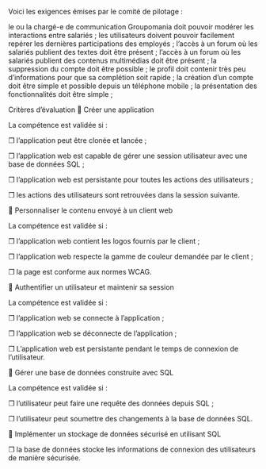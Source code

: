 Voici les exigences émises par le comité de pilotage :

le ou la chargé-e de communication Groupomania doit pouvoir modérer les interactions entre salariés ;
les utilisateurs doivent pouvoir facilement repérer les dernières participations des employés ;
l’accès à un forum où les salariés publient des textes doit être présent ;
l’accès à un forum où les salariés publient des contenus multimédias doit être présent ;
la suppression du compte doit être possible ;
le profil doit contenir très peu d’informations pour que sa complétion soit rapide ;
la création d’un compte doit être simple et possible depuis un téléphone mobile ;
la présentation des fonctionnalités doit être simple ;


Critères d’évaluation
🎯 Créer une application

La compétence est validée si :

❒ l’application peut être clonée et lancée ;

❒ l’application web est capable de gérer une session utilisateur avec une base de données SQL ;

❒ l’application web est persistante pour toutes les actions des utilisateurs ;

❒ les actions des utilisateurs sont retrouvées dans la session suivante.

 🎯 Personnaliser le contenu envoyé à un client web

La compétence est validée si :  

❒ l’application web contient les logos fournis par le client ;

❒ l’application web respecte la gamme de couleur demandée par le client ;

❒ la page est conforme aux normes WCAG.

 🎯 Authentifier un utilisateur et maintenir sa session

La compétence est validée si : 

❒ l’application web se connecte à l’application ;

❒ l’application web se déconnecte de l’application ;

❒ L’application web est persistante pendant le temps de connexion de l’utilisateur. 

 🎯 Gérer une base de données construite avec SQL 

 La compétence est validée si :

❒ l’utilisateur peut faire une requête des données depuis SQL ;

❒ l’utilisateur peut soumettre des changements à la base de données SQL.

🎯 Implémenter un stockage de données sécurisé en utilisant SQL

❒ la base de données stocke les informations de connexion des utilisateurs de manière sécurisée.

